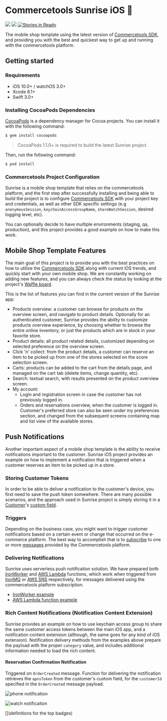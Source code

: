 # Commercetools Sunrise iOS :sunrise:

[![][travis img]][travis]
[![][license img]][license]
[![Stories in Ready](https://badge.waffle.io/commercetools/commercetools-sunrise-ios.svg?label=ready&title=Ready)](http://waffle.io/commercetools/commercetools-sunrise-ios)

The mobile shop template using the latest version of [Commercetools SDK](https://github.com/commercetools/commercetools-ios-sdk), and providing you with the best and quickest way to get up and running with the commercetools platform.

## Getting started

### Requirements

- iOS 10.0+ / watchOS 3.0+
- Xcode 8.1+
- Swift 3.0+

### Installing CocoaPods Dependencies

[CocoaPods](http://cocoapods.org) is a dependency manager for Cocoa projects. You can install it with the following command:

```bash
$ gem install cocoapods
```

> CocoaPods 1.1.0+ is required to build the latest Sunrise project.

Then, run the following command:

```bash
$ pod install
```

### Commercetools Project Configuration

Sunrise is a mobile shop template that relies on the commercetools platform, and the first step after successfully installing and being able to build the project is to configure [Commercetools SDK](https://github.com/commercetools/commercetools-ios-sdk) with your project key and credentials, as well as other SDK specific settings (e.g `anonymousSession`, `keychainAccessGroupName`, `shareWatchSession`, desired logging level, etc).

You can optionally decide to have multiple environments (staging, qa, production), and this project provides a good example on how to make this work.

## Mobile Shop Template Features

The main goal of this project is to provide you with the best practices on how to utilize the [Commercetools SDK](https://github.com/commercetools/commercetools-ios-sdk) along with current iOS trends, and quickly start with your own mobile shop. We are constantly working on adding new features, and you can always check the status by looking at the project's [Waffle board](https://waffle.io/commercetools/commercetools-sunrise-ios).

This is the list of features you can find in the current version of the Sunrise app:
- Products overview: a customer can browse for products on the overview screen, and navigate to product details. Optionally for an authenticated customer, Sunrise provides the ability to customize products overview experience, by choosing whether to browse the entire online inventory, or just the products which are in stock in your favorite store.
- Product details: all product related details, customized depending on selected preference on the overview screen.
- Click 'n' collect: from the product details, a customer can reserve an item to be picked up from one of the stores selected on the score selection screen.
- Carts: products can be added to the cart from the details page, and managed on the cart tab (delete items, change quantity, etc).
- Search: textual search, with results presented on the product overview screen.
- My account:
  - Login and registration screen in case the customer has not previously logged in.
  - Orders and reservations overview, when the customer is logged in. Customer's preferred store can also be seen under my preferences section, and changed from the subsequent screens containing map and list view of the available stores.

## Push Notifications

Another important aspect of a mobile shop template is the ability to receive notifications important to the customer. Sunrise iOS project provides an example on how to implement a notification that is triggered when a customer reserves an item to be picked up in a store.

### Storing Customer Tokens

In order to be able to deliver a notification to the customer's device, you first need to save the push token somewhere. There are many possible scenarios, and the approach used in Sunrise project is simply storing it in a [Customer](http://dev.commercetools.com/http-api-projects-customers.html#customer)'s [custom field](http://dev.commercetools.com/http-api-projects-custom-fields.html#customfields).

### Triggers

Depending on the business case, you might want to trigger customer notifications based on a certain event or change that occurred on the e-commerce platform. The best way to accomplish that is to [subscribe](http://dev.commercetools.com/http-api-projects-subscriptions.html) to one or more [messages](http://dev.commercetools.com/http-api-projects-messages.html) provided by the Commercetools platform.

### Delivering Notifications

Sunrise uses serverless push notification solution. We have prepared both [IronWorker](https://www.iron.io/platform/ironworker/) and [AWS Lambda](https://aws.amazon.com/lambda/) functions, which work when triggered from [IronMQ](https://www.iron.io/platform/ironmq/) or [AWS SNS](https://aws.amazon.com/sns/) respectively, for messages delivered using the commercetools platform subscription.
- [IronWorker example](https://github.com/nikola-mladenovic/notification-service-iron-worker)
- [AWS Lambda function example](https://github.com/nikola-mladenovic/notification-service-aws-lambda)

### Rich Content Notifications (Notification Content Extension)

Sunrise provides an example on how to use keychain access group to share the same customer access tokens between the main iOS app, and a notification content extension (although, the same goes for any kind of iOS extension).
Notification delivery methods from the examples above prepare the payload with the proper `category` value, and includes additional information needed to load the rich content.

#### Reservation Confirmation Notification

Triggered on `OrderCreated` message. Function for delivering the notification retrieves the `apnsToken` from the customer's custom field, for the `customerId` specified in the `OrderCreated` message payload.

![phone notification](https://cloud.githubusercontent.com/assets/14024032/22203139/dbb949c8-e16b-11e6-8088-09258ace2fbe.png)

![watch notificaiton](https://cloud.githubusercontent.com/assets/14024032/22203151/f321d4ea-e16b-11e6-8454-29189681ea94.png)

[](definitions for the top badges)

[travis]:https://travis-ci.org/commercetools/commercetools-ios-sdk
[travis img]:https://travis-ci.org/commercetools/commercetools-ios-sdk.svg?branch=master

[license]:LICENSE
[license img]:https://img.shields.io/badge/License-Apache%202-blue.svg

